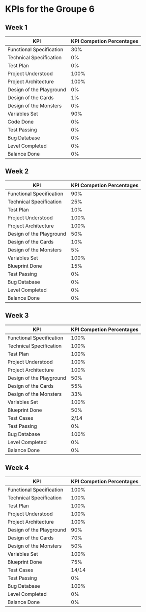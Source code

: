 # KPIs for the Groupe 6

## Week 1

| KPI  |KPI Competion Percentages  |
|---|---|
| Functional Specification  | 30%  |
| Technical Specification  | 0%  |
| Test Plan  | 0%  |
| Project Understood  | 100%  |
| Project Architecture  | 100%  |
| Design of the Playground  | 0%  |
| Design of the Cards  | 1%  |
| Design of the Monsters  | 0%  |
| Variables Set  | 90%  |
| Code Done  | 0%  |
| Test Passing  | 0%  |
| Bug Database  | 0%  |
| Level Completed  | 0%  |
| Balance Done  | 0%  |

## Week 2

| KPI  |KPI Competion Percentages  |
|---|---|
| Functional Specification  | 90%  |
| Technical Specification  | 25%  |
| Test Plan  | 10%  |
| Project Understood  | 100%  |
| Project Architecture  | 100%  |
| Design of the Playground  | 50%  |
| Design of the Cards  | 10%  |
| Design of the Monsters  | 5%  |
| Variables Set  | 100%  |
| Blueprint Done  | 15%  |
| Test Passing  | 0%  |
| Bug Database  | 0%  |
| Level Completed  | 0%  |
| Balance Done   | 0%  |

## Week 3

| KPI  |KPI Competion Percentages  |
|---|---|
| Functional Specification  | 100%  |
| Technical Specification  | 100%  |
| Test Plan  | 100%  |
| Project Understood  | 100%  |
| Project Architecture  | 100%  |
| Design of the Playground  | 50%  |
| Design of the Cards  | 55%  |
| Design of the Monsters  | 33%  |
| Variables Set  | 100%  |
| Blueprint Done  | 50%  |
| Test Cases  | 2/14 |
| Test Passing  | 0%  |
| Bug Database  | 100%  |
| Level Completed  | 0%  |
| Balance Done   | 0%  |

## Week 4

| KPI  |KPI Competion Percentages  |
|---|---|
| Functional Specification  | 100%  |
| Technical Specification  | 100%  |
| Test Plan  | 100%  |
| Project Understood  | 100%  |
| Project Architecture  | 100%  |
| Design of the Playground  | 90%  |
| Design of the Cards  | 70%  |
| Design of the Monsters  | 50%  |
| Variables Set  | 100%  |
| Blueprint Done  | 75%  |
| Test Cases  | 14/14 |
| Test Passing  | 0%  |
| Bug Database  | 100%  |
| Level Completed  | 0%  |
| Balance Done   | 0%  |
